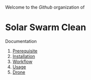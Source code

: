 Welcome to the _Github_ organization of

# Solar Swarm Clean

Documentation
1. [Prerequisite](https://github.com/Solar-Clean/.github#prerequisite)
2. [Installation](https://github.com/Solar-Clean/.github#installation)
3. [Workflow](https://github.com/Solar-Clean/.github#workflow)
4. [Usage](https://github.com/Solar-Clean/.github#workflow)
5. [Drone](https://github.com/Solar-Clean/.github#drone)
